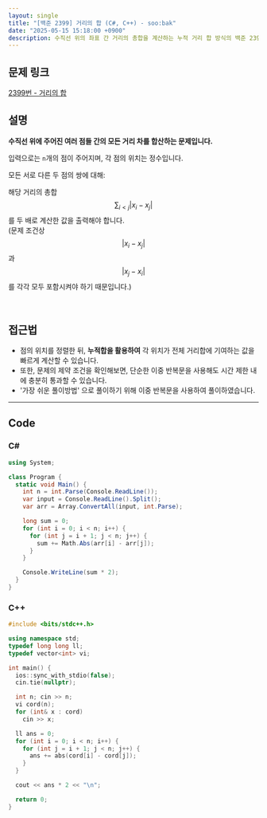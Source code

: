 ```yaml
---
layout: single
title: "[백준 2399] 거리의 합 (C#, C++) - soo:bak"
date: "2025-05-15 15:18:00 +0900"
description: 수직선 위의 좌표 간 거리의 총합을 계산하는 누적 거리 합 방식의 백준 2399번 거리의 합 문제의 C# 및 C++ 풀이 및 해설
---
```


## 문제 링크
[2399번 - 거리의 합](https://www.acmicpc.net/problem/2399)

## 설명

**수직선 위에 주어진 여러 점들 간의 모든 거리 차를 합산하는 문제입니다.**

입력으로는 `n`개의 점이 주어지며, 각 점의 위치는 정수입니다.

모든 서로 다른 두 점의 쌍에 대해:

해당 거리의 총합 $$\sum_{i < j} \lvert x_i - x_j \rvert$$ 를 두 배로 계산한 값을 출력해야 합니다.<br>
(문제 조건상 $$|x_i - x_j|$$ 과 $$\lvert x_j - x_i\rvert$$를 각각 모두 포함시켜야 하기 때문입니다.)

<br>

## 접근법

- 점의 위치를 정렬한 뒤, **누적합을 활용하여** 각 위치가 전체 거리합에 기여하는 값을 빠르게 계산할 수 있습니다.
- 또한, 문제의 제약 조건을 확인해보면, 단순한 이중 반복문을 사용해도 시간 제한 내에 충분히 통과할 수 있습니다.
- '가장 쉬운 풀이방법' 으로 풀이하기 위해 이중 반복문을 사용하여 풀이하였습니다.

---

## Code

### C#

````csharp
using System;

class Program {
  static void Main() {
    int n = int.Parse(Console.ReadLine());
    var input = Console.ReadLine().Split();
    var arr = Array.ConvertAll(input, int.Parse);

    long sum = 0;
    for (int i = 0; i < n; i++) {
      for (int j = i + 1; j < n; j++) {
        sum += Math.Abs(arr[i] - arr[j]);
      }
    }

    Console.WriteLine(sum * 2);
  }
}
````

### C++

````cpp
#include <bits/stdc++.h>

using namespace std;
typedef long long ll;
typedef vector<int> vi;

int main() {
  ios::sync_with_stdio(false);
  cin.tie(nullptr);

  int n; cin >> n;
  vi cord(n);
  for (int& x : cord)
    cin >> x;

  ll ans = 0;
  for (int i = 0; i < n; i++) {
    for (int j = i + 1; j < n; j++) {
      ans += abs(cord[i] - cord[j]);
    }
  }

  cout << ans * 2 << "\n";

  return 0;
}
````
